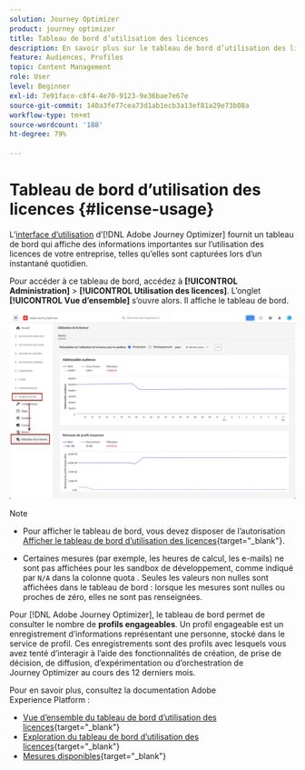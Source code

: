 ```yaml
---
solution: Journey Optimizer
product: journey optimizer
title: Tableau de bord d’utilisation des licences
description: En savoir plus sur le tableau de bord d’utilisation des licences Journey Optimizer
feature: Audiences, Profiles
topic: Content Management
role: User
level: Beginner
exl-id: 7e91face-c8f4-4e70-9123-9e36bae7e67e
source-git-commit: 140a3fe77cea73d1ab1ecb3a13ef81a29e73b08a
workflow-type: tm+mt
source-wordcount: '188'
ht-degree: 79%

---
```


# Tableau de bord d’utilisation des licences {#license-usage}

L’[interface d’utilisation](../start/user-interface.md) d’[!DNL Adobe Journey Optimizer] fournit un tableau de bord qui affiche des informations importantes sur l’utilisation des licences de votre entreprise, telles qu’elles sont capturées lors d’un instantané quotidien.

Pour accéder à ce tableau de bord, accédez à **[!UICONTROL Administration]** > **[!UICONTROL Utilisation des licences]**. L’onglet **[!UICONTROL Vue d’ensemble]** s’ouvre alors. Il affiche le tableau de bord.

![Vue d’ensemble du tableau de bord d’utilisation des licences](assets/license-usage-dashboard.png)

>[!NOTE]
>
>* Pour afficher le tableau de bord, vous devez disposer de l’autorisation [Afficher le tableau de bord d’utilisation des licences](https://experienceleague.adobe.com/docs/experience-platform/dashboards/permissions.html?lang=fr#available-permissions){target="_blank"}.
>
>* Certaines mesures (par exemple, les heures de calcul, les e-mails) ne sont pas affichées pour les sandbox de développement, comme indiqué par `N/A` dans la colonne quota . Seules les valeurs non nulles sont affichées dans le tableau de bord : lorsque les mesures sont nulles ou proches de zéro, elles ne sont pas renseignées.


Pour [!DNL Adobe Journey Optimizer], le tableau de bord permet de consulter le nombre de **profils engageables**. Un profil engageable est un enregistrement d’informations représentant une personne, stocké dans le service de profil. Ces enregistrements sont des profils avec lesquels vous avez tenté d’interagir à l’aide des fonctionnalités de création, de prise de décision, de diffusion, d’expérimentation ou d’orchestration de Journey Optimizer au cours des 12 derniers mois.

Pour en savoir plus, consultez la documentation Adobe Experience Platform :

* [Vue d’ensemble du tableau de bord d’utilisation des licences](https://experienceleague.adobe.com/docs/experience-platform/dashboards/guides/license-usage.html?lang=fr){target="_blank"}
* [Exploration du tableau de bord d’utilisation des licences](https://experienceleague.adobe.com/docs/experience-platform/dashboards/guides/license-usage.html?lang=fr#exploring-the-license-usage-dashboard){target="_blank"}
* [Mesures disponibles](https://experienceleague.adobe.com/docs/experience-platform/dashboards/guides/license-usage.html?lang=fr#available-metrics){target="_blank"}
